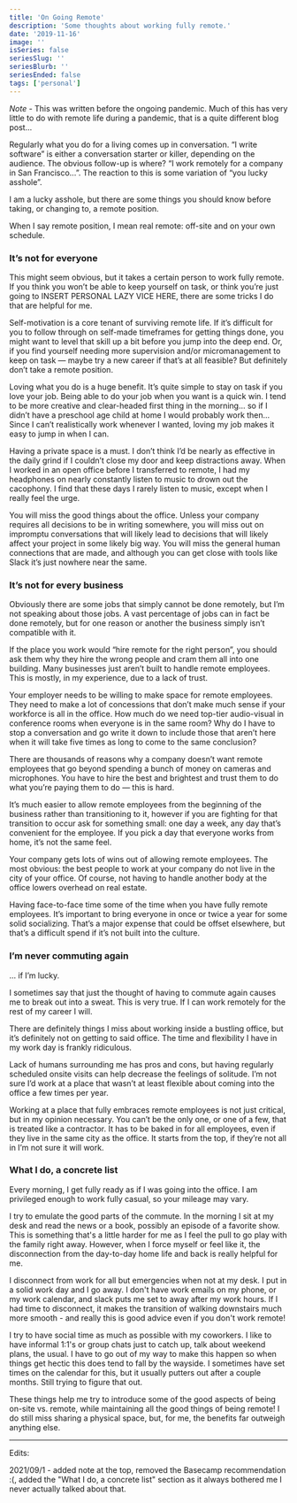 ```yaml
---
title: 'On Going Remote'
description: 'Some thoughts about working fully remote.'
date: '2019-11-16'
image: ''
isSeries: false
seriesSlug: ''
seriesBlurb: ''
seriesEnded: false
tags: ['personal']
---
```


_Note_ - This was written before the ongoing pandemic. Much of this has very little to do with remote life during a pandemic, that is a quite different blog post...

Regularly what you do for a living comes up in conversation. “I write software” is either a conversation starter or killer, depending on the audience. The obvious follow-up is where? “I work remotely for a company in San Francisco...”. The reaction to this is some variation of “you lucky asshole”.

I am a lucky asshole, but there are some things you should know before taking, or changing to, a remote position.

When I say remote position, I mean real remote: off-site and on your own schedule.

### It’s not for everyone

This might seem obvious, but it takes a certain person to work fully remote. If you think you won’t be able to keep yourself on task, or think you’re just going to INSERT PERSONAL LAZY VICE HERE, there are some tricks I do that are helpful for me.

Self-motivation is a core tenant of surviving remote life. If it’s difficult for you to follow through on self-made timeframes for getting things done, you might want to level that skill up a bit before you jump into the deep end. Or, if you find yourself needing more supervision and/or micromanagement to keep on task — maybe try a new career if that’s at all feasible? But definitely don’t take a remote position.

Loving what you do is a huge benefit. It’s quite simple to stay on task if you love your job. Being able to do your job when you want is a quick win. I tend to be more creative and clear-headed first thing in the morning... so if I didn’t have a preschool age child at home I would probably work then... Since I can’t realistically work whenever I wanted, loving my job makes it easy to jump in when I can.

Having a private space is a must. I don’t think I’d be nearly as effective in the daily grind if I couldn’t close my door and keep distractions away. When I worked in an open office before I transferred to remote, I had my headphones on nearly constantly listen to music to drown out the cacophony. I find that these days I rarely listen to music, except when I really feel the urge.

You will miss the good things about the office. Unless your company requires all decisions to be in writing somewhere, you will miss out on impromptu conversations that will likely lead to decisions that will likely affect your project in some likely big way. You will miss the general human connections that are made, and although you can get close with tools like Slack it’s just nowhere near the same.

### It’s not for every business

Obviously there are some jobs that simply cannot be done remotely, but I’m not speaking about those jobs. A vast percentage of jobs can in fact be done remotely, but for one reason or another the business simply isn’t compatible with it.

If the place you work would “hire remote for the right person”, you should ask them why they hire the wrong people and cram them all into one building. Many businesses just aren’t built to handle remote employees. This is mostly, in my experience, due to a lack of trust.

Your employer needs to be willing to make space for remote employees. They need to make a lot of concessions that don’t make much sense if your workforce is all in the office. How much do we need top-tier audio-visual in conference rooms when everyone is in the same room? Why do I have to stop a conversation and go write it down to include those that aren’t here when it will take five times as long to come to the same conclusion?

There are thousands of reasons why a company doesn’t want remote employees that go beyond spending a bunch of money on cameras and microphones. You have to hire the best and brightest and trust them to do what you’re paying them to do — this is hard.

It’s much easier to allow remote employees from the beginning of the business rather than transitioning to it, however if you are fighting for that transition to occur ask for something small: one day a week, any day that’s convenient for the employee. If you pick a day that everyone works from home, it’s not the same feel.

Your company gets lots of wins out of allowing remote employees. The most obvious: the best people to work at your company do not live in the city of your office. Of course, not having to handle another body at the office lowers overhead on real estate.

Having face-to-face time some of the time when you have fully remote employees. It’s important to bring everyone in once or twice a year for some solid socializing. That’s a major expense that could be offset elsewhere, but that’s a difficult spend if it’s not built into the culture.

### I’m never commuting again

... if I’m lucky.

I sometimes say that just the thought of having to commute again causes me to break out into a sweat. This is very true. If I can work remotely for the rest of my career I will.

There are definitely things I miss about working inside a bustling office, but it’s definitely not on getting to said office. The time and flexibility I have in my work day is frankly ridiculous.

Lack of humans surrounding me has pros and cons, but having regularly scheduled onsite visits can help decrease the feelings of solitude. I’m not sure I’d work at a place that wasn’t at least flexible about coming into the office a few times per year.

Working at a place that fully embraces remote employees is not just critical, but in my opinion necessary. You can’t be the only one, or one of a few, that is treated like a contractor. It has to be baked in for all employees, even if they live in the same city as the office. It starts from the top, if they’re not all in I’m not sure it will work.

### What I do, a concrete list

Every morning, I get fully ready as if I was going into the office. I am privileged enough to work fully casual, so your mileage may vary.

I try to emulate the good parts of the commute. In the morning I sit at my desk and read the news or a book, possibly an episode of a favorite show. This is something that's a little harder for me as I feel the pull to go play with the family right away. However, when I force myself or feel like it, the disconnection from the day-to-day home life and back is really helpful for me.

I disconnect from work for all but emergencies when not at my desk. I put in a solid work day and I go away. I don't have work emails on my phone, or my work calendar, and slack puts me set to away after my work hours. If I had time to disconnect, it makes the transition of walking downstairs much more smooth - and really this is good advice even if you don't work remote!

I try to have social time as much as possible with my coworkers. I like to have informal 1:1's or group chats just to catch up, talk about weekend plans, the usual. I have to go out of my way to make this happen so when things get hectic this does tend to fall by the wayside. I sometimes have set times on the calendar for this, but it usually putters out after a couple months. Still trying to figure that out.

These things help me try to introduce some of the good aspects of being on-site vs. remote, while maintaining all the good things of being remote! I do still miss sharing a physical space, but, for me, the benefits far outweigh anything else.

---

Edits:

2021/09/1 - added note at the top, removed the Basecamp recommendation :(, added the "What I do, a concrete list" section as it always bothered me I never actually talked about that.
